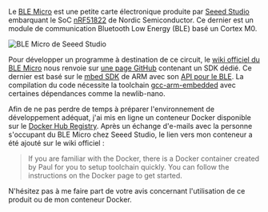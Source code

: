 Le [BLE Micro][1] est une petite carte électronique produite par [Seeed Studio][2] embarquant le SoC [nRF51822][3] de Nordic Semiconductor. Ce dernier est un module de communication Bluetooth Low Energy (BLE) basé un Cortex M0.

![BLE Micro de Seeed Studio][4]

Pour développer un programme à destination de ce circuit, le [wiki officiel du BLE Micro][5] nous renvoie sur [une page GitHub][6] contenant un SDK dédié. Ce dernier est basé sur le [mbed SDK][7] de ARM avec son [API pour le BLE][8]. La compilation du code nécessite la toolchain [gcc-arm-embedded][9] avec certaines dépendances comme la newlib-nano.

Afin de ne pas perdre de temps à préparer l'environnement de développement adéquat, j'ai mis en ligne un conteneur Docker disponible sur le [Docker Hub Registry][10]. Après un échange d'e-mails avec la personne s'occupant du BLE Micro chez Seeed Studio, le lien vers mon conteneur a été ajouté sur le wiki officiel :

> If you are familiar with the Docker, there is a Docker container created by Paul for you to setup toolchain quickly. You can follow the instructions on the Docker page to get started.

N'hésitez pas à me faire part de votre avis concernant l'utilisation de ce produit ou de mon conteneur Docker.

 [1]: http://www.seeedstudio.com/depot/Seeed-Micro-BLE-Module-w-CortexM0-Based-nRF51822-SoC-p-1975.html
 [2]: http://www.seeedstudio.com/depot/
 [3]: http://www.nordicsemi.com/eng/Products/Bluetooth-R-low-energy/nRF51822
 [4]: http://www.seeedstudio.com/depot/images/product/BLE%20Micro_01.jpg
 [5]: http://www.seeedstudio.com/wiki/BLE_Micro
 [6]: https://github.com/Seeed-Studio/mbed_ble/tree/softdevice_v6
 [7]: http://developer.mbed.org/handbook/mbed-SDK
 [8]: http://developer.mbed.org/teams/Bluetooth-Low-Energy/
 [9]: https://launchpad.net/gcc-arm-embedded
 [10]: https://registry.hub.docker.com/u/skyplabs/ble-micro/
